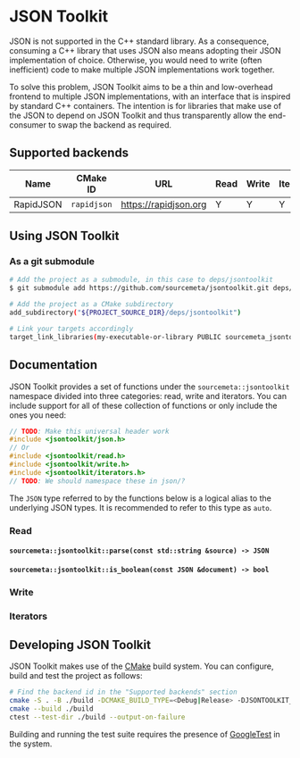 JSON Toolkit
============

JSON is not supported in the C++ standard library. As a consequence, consuming
a C++ library that uses JSON also means adopting their JSON implementation of
choice. Otherwise, you would need to write (often inefficient) code to make
multiple JSON implementations work together.

To solve this problem, JSON Toolkit aims to be a thin and low-overhead frontend
to multiple JSON implementations, with an interface that is inspired by
standard C++ containers. The intention is for libraries that make use of the
JSON to depend on JSON Toolkit and thus transparently allow the end-consumer to
swap the backend as required.

Supported backends
------------------

| Name      | CMake ID    | URL                   | Read | Write | Iterators |
|-----------|-------------|-----------------------|------|-------|-----------|
| RapidJSON | `rapidjson` | https://rapidjson.org | Y    | Y     | Y         |

Using JSON Toolkit
------------------

### As a git submodule

```sh
# Add the project as a submodule, in this case to deps/jsontoolkit
$ git submodule add https://github.com/sourcemeta/jsontoolkit.git deps/jsontoolkit

# Add the project as a CMake subdirectory
add_subdirectory("${PROJECT_SOURCE_DIR}/deps/jsontoolkit")

# Link your targets accordingly
target_link_libraries(my-executable-or-library PUBLIC sourcemeta_jsontoolkit_json)
```

Documentation
-------------

JSON Toolkit provides a set of functions under the `sourcemeta::jsontoolkit`
namespace divided into three categories: read, write and iterators. You can
include support for all of these collection of functions or only include the
ones you need:

```c++
// TODO: Make this universal header work
#include <jsontoolkit/json.h>
// Or
#include <jsontoolkit/read.h>
#include <jsontoolkit/write.h>
#include <jsontoolkit/iterators.h>
// TODO: We should namespace these in json/?
```

The `JSON` type referred to by the functions below is a logical alias to the
underlying JSON types. It is recommended to refer to this type as `auto`.

### Read

#### `sourcemeta::jsontoolkit::parse(const std::string &source) -> JSON`
#### `sourcemeta::jsontoolkit::is_boolean(const JSON &document) -> bool`

### Write

### Iterators

Developing JSON Toolkit
-----------------------

JSON Toolkit makes use of the [CMake](https://cmake.org) build system. You can
configure, build and test the project as follows:

```sh
# Find the backend id in the "Supported backends" section
cmake -S . -B ./build -DCMAKE_BUILD_TYPE=<Debug|Release> -DJSONTOOLKIT_BACKEND=<backend-id>
cmake --build ./build
ctest --test-dir ./build --output-on-failure
```

Building and running the test suite requires the presence of
[GoogleTest](https://google.github.io/googletest/) in the system.
